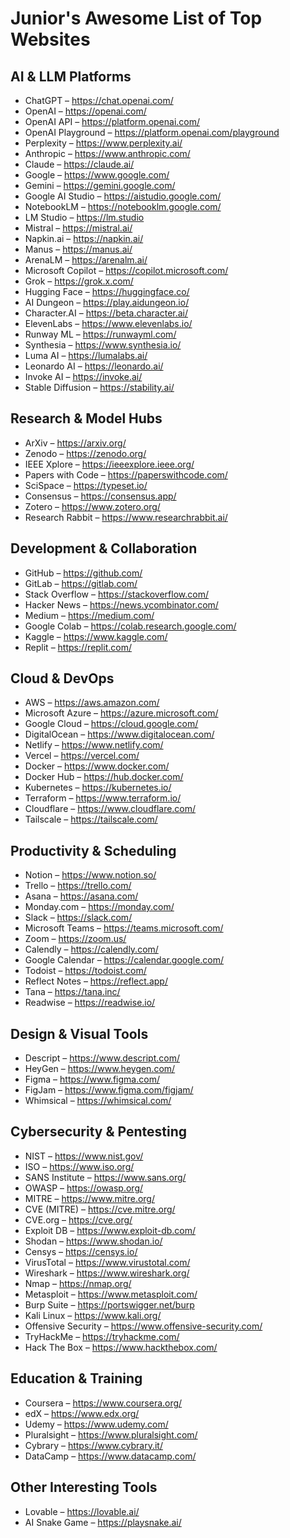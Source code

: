 # Junior's Awesome List of Top Websites

## AI & LLM Platforms
- ChatGPT – https://chat.openai.com/
- OpenAI – https://openai.com/
- OpenAI API – https://platform.openai.com/
- OpenAI Playground – https://platform.openai.com/playground
- Perplexity – https://www.perplexity.ai/
- Anthropic – https://www.anthropic.com/
- Claude – https://claude.ai/
- Google – https://www.google.com/
- Gemini – https://gemini.google.com/
- Google AI Studio – https://aistudio.google.com/
- NotebookLM – https://notebooklm.google.com/
- LM Studio – https://lm.studio
- Mistral – https://mistral.ai/
- Napkin.ai – https://napkin.ai/
- Manus – https://manus.ai/
- ArenaLM – https://arenalm.ai/
- Microsoft Copilot – https://copilot.microsoft.com/
- Grok – https://grok.x.com/
- Hugging Face – https://huggingface.co/
- AI Dungeon – https://play.aidungeon.io/
- Character.AI – https://beta.character.ai/
- ElevenLabs – https://www.elevenlabs.io/
- Runway ML – https://runwayml.com/
- Synthesia – https://www.synthesia.io/
- Luma AI – https://lumalabs.ai/
- Leonardo AI – https://leonardo.ai/
- Invoke AI – https://invoke.ai/
- Stable Diffusion – https://stability.ai/

## Research & Model Hubs
- ArXiv – https://arxiv.org/
- Zenodo – https://zenodo.org/
- IEEE Xplore – https://ieeexplore.ieee.org/
- Papers with Code – https://paperswithcode.com/
- SciSpace – https://typeset.io/
- Consensus – https://consensus.app/
- Zotero – https://www.zotero.org/
- Research Rabbit – https://www.researchrabbit.ai/

## Development & Collaboration
- GitHub – https://github.com/
- GitLab – https://gitlab.com/
- Stack Overflow – https://stackoverflow.com/
- Hacker News – https://news.ycombinator.com/
- Medium – https://medium.com/
- Google Colab – https://colab.research.google.com/
- Kaggle – https://www.kaggle.com/
- Replit – https://replit.com/

## Cloud & DevOps
- AWS – https://aws.amazon.com/
- Microsoft Azure – https://azure.microsoft.com/
- Google Cloud – https://cloud.google.com/
- DigitalOcean – https://www.digitalocean.com/
- Netlify – https://www.netlify.com/
- Vercel – https://vercel.com/
- Docker – https://www.docker.com/
- Docker Hub – https://hub.docker.com/
- Kubernetes – https://kubernetes.io/
- Terraform – https://www.terraform.io/
- Cloudflare – https://www.cloudflare.com/
- Tailscale – https://tailscale.com/

## Productivity & Scheduling
- Notion – https://www.notion.so/
- Trello – https://trello.com/
- Asana – https://asana.com/
- Monday.com – https://monday.com/
- Slack – https://slack.com/
- Microsoft Teams – https://teams.microsoft.com/
- Zoom – https://zoom.us/
- Calendly – https://calendly.com/
- Google Calendar – https://calendar.google.com/
- Todoist – https://todoist.com/
- Reflect Notes – https://reflect.app/
- Tana – https://tana.inc/
- Readwise – https://readwise.io/

## Design & Visual Tools
- Descript – https://www.descript.com/
- HeyGen – https://www.heygen.com/
- Figma – https://www.figma.com/
- FigJam – https://www.figma.com/figjam/
- Whimsical – https://whimsical.com/

## Cybersecurity & Pentesting
- NIST – https://www.nist.gov/
- ISO – https://www.iso.org/
- SANS Institute – https://www.sans.org/
- OWASP – https://owasp.org/
- MITRE – https://www.mitre.org/
- CVE (MITRE) – https://cve.mitre.org/
- CVE.org – https://cve.org/
- Exploit DB – https://www.exploit-db.com/
- Shodan – https://www.shodan.io/
- Censys – https://censys.io/
- VirusTotal – https://www.virustotal.com/
- Wireshark – https://www.wireshark.org/
- Nmap – https://nmap.org/
- Metasploit – https://www.metasploit.com/
- Burp Suite – https://portswigger.net/burp
- Kali Linux – https://www.kali.org/
- Offensive Security – https://www.offensive-security.com/
- TryHackMe – https://tryhackme.com/
- Hack The Box – https://www.hackthebox.com/

## Education & Training
- Coursera – https://www.coursera.org/
- edX – https://www.edx.org/
- Udemy – https://www.udemy.com/
- Pluralsight – https://www.pluralsight.com/
- Cybrary – https://www.cybrary.it/
- DataCamp – https://www.datacamp.com/

## Other Interesting Tools
- Lovable – https://lovable.ai/
- AI Snake Game – https://playsnake.ai/
